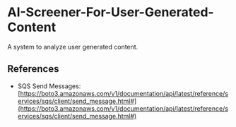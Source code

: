 # AI-Screener-For-User-Generated-Content

A system to analyze user generated content.

## References

- SQS Send Messages: [https://boto3.amazonaws.com/v1/documentation/api/latest/reference/services/sqs/client/send_message.html#](https://boto3.amazonaws.com/v1/documentation/api/latest/reference/services/sqs/client/send_message.html#)
